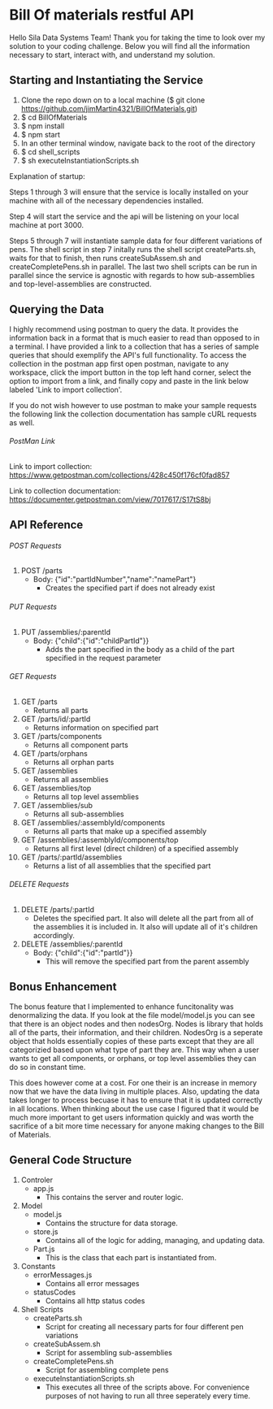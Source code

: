 # Bill Of materials restful API
Hello Sila Data Systems Team! Thank you for taking the time to look over my solution to your coding challenge. Below you will find all the information necessary to start, interact with, and understand my solution.

## Starting and Instantiating the Service
1. Clone the repo down on to a local machine ($ git clone https://github.com/jimMartin4321/BillOfMaterials.git)
2. $ cd BillOfMaterials
3. $ npm install
4. $ npm start
5. In an other terminal window, navigate back to the root of the directory
6. $ cd shell_scripts
7. $ sh executeInstantiationScripts.sh

Explanation of startup:

Steps 1 through 3 will ensure that the service is locally installed on your machine with all of the necessary dependencies installed.

Step 4 will start the service and the api will be listening on your local machine at port 3000.

Steps 5 through 7 will instantiate sample data for four different variations of pens. The shell script in step 7 initally runs the shell script createParts.sh, waits for that to finish, then runs createSubAssem.sh and createCompletePens.sh in parallel. The last two shell scripts can be run in parallel since the service is agnostic with regards to how sub-assemblies and top-level-assemblies are constructed.

## Querying the Data
I highly recommend using postman to query the data. It provides the information back in a format that is much easier to read than opposed to in a terminal. I have provided a link to a collection that has a series of sample queries that should exemplify the API's full functionality. To access the collection in the postman app first open postman, navigate to any workspace, click the import button in the top left hand corner, select the option to import from a link, and finally copy and paste in the link below labeled 'Link to import collection'.

If you do not wish however to use postman to make your sample requests the following link the collection documentation has sample cURL requests as well.

###### PostMan Link
Link to import collection: https://www.getpostman.com/collections/428c450f176cf0fad857

Link to collection documentation: https://documenter.getpostman.com/view/7017617/S17tS8bj

## API Reference

###### POST Requests
1. POST /parts
    - Body: {"id":"partIdNumber","name":"namePart"}
        - Creates the specified part if does not already exist
###### PUT Requests
1. PUT /assemblies/:parentId
      - Body: {"child":{"id":"childPartId"}}
        - Adds the part specified in the body as a child of the part specified in the request parameter
###### GET Requests
1. GET /parts
    - Returns all parts
2. GET /parts/id/:partId
    - Returns information on specified part
3. GET /parts/components
    - Returns all component parts
4. GET /parts/orphans
    - Returns all orphan parts
5. GET /assemblies
    - Returns all assemblies
6. GET /assemblies/top
    - Returns all top level assemblies
7. GET /assemblies/sub
    - Returns all sub-assemblies
8. GET /assemblies/:assemblyId/components
    - Returns all parts that make up a specified assembly
9. GET /assemblies/:assemblyId/components/top
    - Returns all first level (direct children) of a specified assembly
10. GET /parts/:partId/assemblies
    - Returns a list of all assemblies that the specified part
###### DELETE Requests
1. DELETE /parts/:partId
    - Deletes the specified part. It also will delete all the part from all of the assemblies it is included in. It also will update all of it's children accordingly.
2. DELETE /assemblies/:parentId
    - Body: {"child":{"id":"partId"}}
        - This will remove the specified part from the parent assembly

## Bonus Enhancement
The bonus feature that I implemented to enhance funcitonality was denormalizing the data. If you look at the file model/model.js you can see that there is an object nodes and then nodesOrg. Nodes is library that holds all of the parts, their information, and their children. NodesOrg is a seperate object that holds essentially copies of these parts except that they are all categorizied based upon what type of part they are. This way when a user wants to get all components, or orphans, or top level assemblies they can do so in constant time.

This does however come at a cost. For one their is an increase in memory now that we have the data living in multiple places. Also, updating the data takes longer to process becuase it has to ensure that it is updated correctly in all locations. When thinking about the use case I figured that it would be much more important to get users information quickly and was worth the sacrifice of a bit more time necessary for anyone making changes to the Bill of Materials.

## General Code Structure
1. Controler
    - app.js
        - This contains the server and router logic.
2. Model
    - model.js
        - Contains the structure for data storage.
    - store.js
        - Contains all of the logic for adding, managing, and updating data.
    - Part.js
        - This is the class that each part is instantiated from.
3. Constants
    - errorMessages.js
        - Contains all error messages
    - statusCodes
        - Contains all http status codes
4. Shell Scripts
    - createParts.sh
        - Script for creating all necessary parts for four different pen variations
    - createSubAssem.sh
        - Script for assembling sub-assemblies
    - createCompletePens.sh
        - Script for assembling complete pens
    - executeInstantiationScripts.sh
        - This executes all three of the scripts above. For convenience purposes of not having to run all three seperately every time.
        
